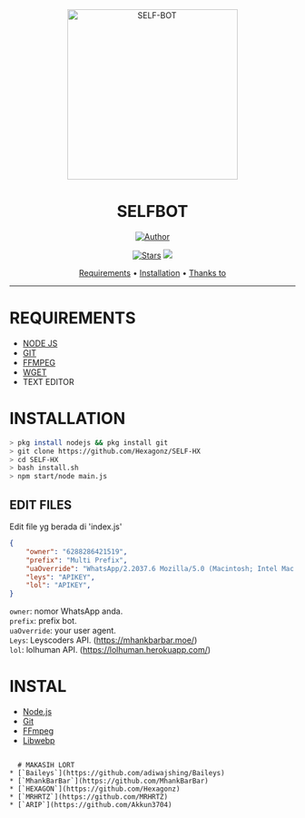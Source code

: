 <div align="center">
<img src="https://i.ibb.co/BZ9hN4V/135ef8a58e76.jpg" alt="SELF-BOT" width="300" />

# SELFBOT 

>
>
>

<p align="center">
  <a href="https://github.com/MhankBarBar"><img title="Author" src="https://img.shields.io/badge/Author-Mhankbarbar-red.svg?style=for-the-badge&logo=github" /></a>
</p>
<p align="center">
  <a href="https://github.com/Nino-chan02/SELF-HX"><img title="Stars" src="https://img.shields.io/github.com/Nino-chan02?tab=stars?color=red&style=flat-square" /></a>
  <img src="https://img.shields.io/badge/maintained%3F-yes-green.svg?style=flat" />
</p>
<p align="center">
  <a href="https://github.com/Nino-chan02/SELF-HX#REQUIREMENTS">Requirements</a> •
  <a href="https://github.com/Nino-chan02/SELF-HX#INSTALLATION">Installation</a> •
  <a href="https://github.com/Nino-chan02/SELF-HX#thanks-to">Thanks to</a>
</p>
</div>


---



# REQUIREMENTS
* [NODE JS](https://nodejs.org/en/)
* [GIT](https://git-scm.com/downloads)
* [FFMPEG](https://github.com/BtbN/FFmpeg-Builds/releases/download/autobuild-2020-12-08-13-03/ffmpeg-n4.3.1-26-gca55240b8c-win64-gpl-4.3.zip)
* [WGET](https://eternallybored.org/misc/wget/releases/) 
* TEXT EDITOR

# INSTALLATION
```bash
> pkg install nodejs && pkg install git
> git clone https://github.com/Hexagonz/SELF-HX
> cd SELF-HX
> bash install.sh
> npm start/node main.js
```

## EDIT FILES
Edit file yg berada di 'index.js'
```json
{
  	"owner": "6288286421519",
	"prefix": "Multi Prefix",
	"uaOverride": "WhatsApp/2.2037.6 Mozilla/5.0 (Macintosh; Intel Mac OS X 10_15_6) AppleWebKit/537.36 (KHTML, like Gecko) Chrome/85.0.4183.83 Safari/537.36",
	"leys": "APIKEY",
	"lol": "APIKEY",
}
```

`owner`: nomor WhatsApp anda.  
`prefix`: prefix bot.  
`uaOverride`: your user agent.  
`Leys`: Leyscoders API. (https://mhankbarbar.moe/)  
`lol`: lolhuman API. (https://lolhuman.herokuapp.com/)  


# INSTAL
* [Node.js](https://nodejs.org/en/)
* [Git](https://git-scm.com/downloads)
* [FFmpeg](https://github.com/BtbN/FFmpeg-Builds/releases/download/autobuild-2020-12-08-13-03/ffmpeg-n4.3.1-26-gca55240b8c-win64-gpl-4.3.zip)
* [Libwebp](https://developers.google.com/speed/webp/download)
```

  # MAKASIH LORT
* [`Baileys`](https://github.com/adiwajshing/Baileys)
* [`MhankBarBar`](https://github.com/MhankBarBar)
* [`HEXAGON`](https://github.com/Hexagonz)
* [`MRHRTZ`](https://github.com/MRHRTZ)
* [`ARIP`](https://github.com/Akkun3704)
